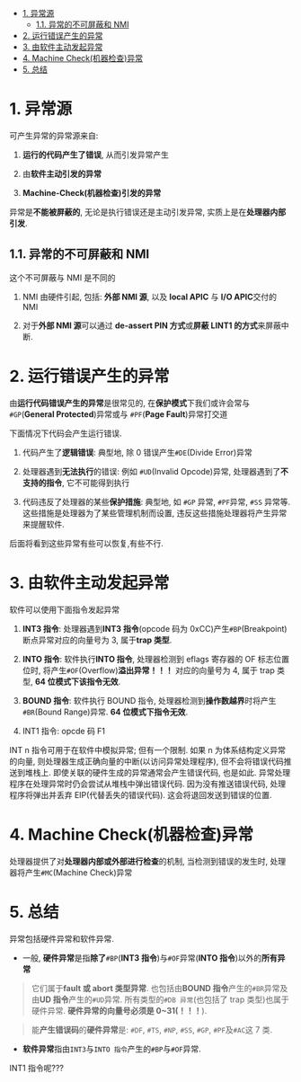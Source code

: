 
<!-- @import "[TOC]" {cmd="toc" depthFrom=1 depthTo=6 orderedList=false} -->

<!-- code_chunk_output -->

- [1. 异常源](#1-异常源)
  - [1.1. 异常的不可屏蔽和 NMI](#11-异常的不可屏蔽和-nmi)
- [2. 运行错误产生的异常](#2-运行错误产生的异常)
- [3. 由软件主动发起异常](#3-由软件主动发起异常)
- [4. Machine Check(机器检查)异常](#4-machine-check机器检查异常)
- [5. 总结](#5-总结)

<!-- /code_chunk_output -->

# 1. 异常源

可产生异常的异常源来自:

1) **运行的代码产生了错误**, 从而引发异常产生

2) 由**软件主动引发的异常**

3) **Machine\-Check(机器检查)引发的异常**

异常是**不能被屏蔽的**, 无论是执行错误还是主动引发异常, 实质上是在**处理器内部引发**.

## 1.1. 异常的不可屏蔽和 NMI

这个不可屏蔽与 NMI 是不同的

1) NMI 由硬件引起, 包括: **外部 NMI 源**, 以及 **local APIC** 与 **I/O APIC**交付的 NMI

2) 对于**外部 NMI 源**可以通过 **de-assert PIN 方式**或**屏蔽 LINT1 的方式**来屏蔽中断.

# 2. 运行错误产生的异常

由**运行代码错误产生的异常**是很常见的, 在**保护模式**下我们或许会常与 `#GP`(**General Protected**)异常或与 `#PF`(**Page Fault**)异常打交道

下面情况下代码会产生运行错误.

1. 代码产生了**逻辑错误**: 典型地, 除 0 错误产生`#DE`(Divide Error)异常

2. 处理器遇到**无法执行**的错误: 例如 `#UD`(Invalid Opcode)异常, 处理器遇到了**不支持的指令**, 它不可能得到执行

3. 代码违反了处理器的某些**保护措施**: 典型地, 如 `#GP` 异常, `#PF`异常, `#SS` 异常等. 这些措施是处理器为了某些管理机制而设置, 违反这些措施处理器将产生异常来提醒软件.

后面将看到这些异常有些可以恢复,有些不行.

# 3. 由软件主动发起异常

软件可以使用下面指令发起异常

1. **INT3 指令**: 处理器遇到**INT3 指令**(opcode 码为 0xCC)产生`#BP`(Breakpoint)断点异常对应的向量号为 3, 属于**trap 类型**.

2. **INTO 指令**: 软件执行**INTO 指令**, 处理器检测到 eflags 寄存器的 OF 标志位置位时, 将产生`#OF`(Overflow)**溢出异常！！！** 对应的向量号为 4, 属于 trap 类型, **64 位模式下该指令无效**.

3. **BOUND 指令**: 软件执行 BOUND 指令, 处理器检测到**操作数越界**时将产生`#BR`(Bound Range)异常. **64 位模式下指令无效**.

4. INT1 指令: opcde 码 F1

INT n 指令可用于在软件中模拟异常;  但有一个限制. 如果 n 为体系结构定义异常的向量, 则处理器生成正确向量的中断(以访问异常处理程序), 但不会将错误代码推送到堆栈上.  即使关联的硬件生成的异常通常会产生错误代码, 也是如此.  异常处理程序在处理异常时仍会尝试从堆栈中弹出错误代码.  因为没有推送错误代码, 处理程序将弹出并丢弃 EIP(代替丢失的错误代码).  这会将退回发送到错误的位置.

# 4. Machine Check(机器检查)异常

处理器提供了对**处理器内部或外部进行检查**的机制, 当检测到错误的发生时, 处理器将产生`#MC`(Machine Check)异常

# 5. 总结

异常包括硬件异常和软件异常.

* 一般, **硬件异常**是指**除了**`#BP`(**INT3 指令**)与`#OF`异常(**INTO 指令**)以外的**所有异常**

> 它们属于**fault 或 abort 类型异常**. 也包括由**BOUND 指令**产生的`#BR`异常及由**UD 指令**产生的`#UD`异常. 所有类型的`#DB 异常`(也包括了 trap 类型)也属于硬件异常. **硬件异常的向量号必须是 0\~31(！！！**).

> 能**产生错误码**的**硬件异常**是: `#DF`, `#TS`, `#NP`, `#SS`, `#GP`, `#PF`及`#AC`这 7 类.

* **软件异常**指由`INT3`与`INTO 指令`产生的`#BP`与`#OF`异常.


INT1 指令呢???